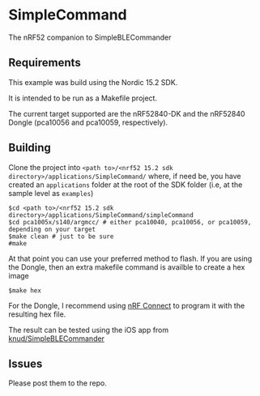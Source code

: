 # SimpleCommand
The nRF52 companion to SimpleBLECommander

## Requirements
This example was build using the Nordic 15.2 SDK.

It is intended to be run as a Makefile project.

The current target supported are the nRF52840-DK and the nRF52840 Dongle (pca10056 and pca10059, respectively).

## Building

Clone the project into `<path to>/<nrf52 15.2 sdk directory>/applications/SimpleCommand/` where, if need be, you have created an `applications` folder at the root of the SDK folder (i.e, at the sample level as `examples`)

```
$cd <path to>/<nrf52 15.2 sdk directory>/applications/SimpleCommand/simpleCommand
$cd pca1005x/s140/argmcc/ # either pca10040, pca10056, or pca10059, depending on your target
$make clean # just to be sure
#make
```

At that point you can use your preferred method to flash. If you are using the Dongle, then an extra makefile command is availble to create a hex image

`$make hex`

For the Dongle, I recommend using [nRF Connect](https://www.nordicsemi.com/Software-and-Tools/Development-Tools/nRF-Connect-for-desktop) to program it with the resulting hex file. 

The result can be tested using the iOS app from [knud/SimpleBLECommander](https://github.com/knud/SimpleBLECommander)
## Issues

Please post them to the repo.